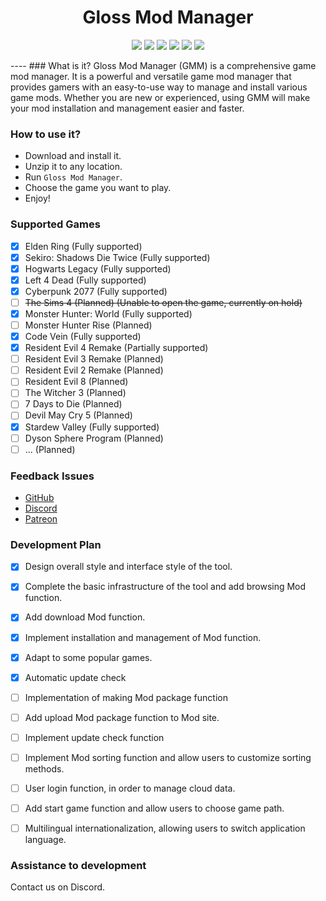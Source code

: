 # <center>Gloss Mod Manager</center>

<center> 

![][license] ![][author] ![][Electron] ![][vue] ![][vuetify] [![][GitHub]](https://github.com/GlossMod/Gloss-Mod-Manager)
</center> 
---- 
### What is it?
Gloss Mod Manager (GMM) is a comprehensive game mod manager. It is a powerful and versatile game mod manager that provides gamers with an easy-to-use way to manage and install various game mods. Whether you are new or experienced, using GMM will make your mod installation and management easier and faster.

### How to use it?
- Download and install it.
- Unzip it to any location.
- Run `Gloss Mod Manager`.
- Choose the game you want to play.
- Enjoy!

### Supported Games
- [x] Elden Ring (Fully supported)
- [x] Sekiro: Shadows Die Twice (Fully supported)
- [x] Hogwarts Legacy (Fully supported)
- [x] Left 4 Dead (Fully supported)
- [x] Cyberpunk 2077 (Fully supported)
- [ ] ~~The Sims 4 (Planned) (Unable to open the game, currently on hold)~~
- [x] Monster Hunter: World (Fully supported)
- [ ] Monster Hunter Rise (Planned)
- [x] Code Vein (Fully supported)
- [x] Resident Evil 4 Remake (Partially supported)
- [ ] Resident Evil 3 Remake (Planned)
- [ ] Resident Evil 2 Remake (Planned)
- [ ] Resident Evil 8 (Planned)
- [ ] The Witcher 3 (Planned)
- [ ] 7 Days to Die (Planned)
- [ ] Devil May Cry 5 (Planned)
- [x] Stardew Valley (Fully supported)
- [ ] Dyson Sphere Program (Planned)
- [ ] ... (Planned)

### Feedback Issues

- [GitHub](https://github.com/GlossMod)
- [Discord](https://discord.gg/TF46tu7Upw)
- [Patreon](https://www.patreon.com/GlossModManager)

### Development Plan
- [x] Design overall style and interface style of the tool.
- [x] Complete the basic infrastructure of the tool and add browsing Mod function.
- [x] Add download Mod function.
- [x] Implement installation and management of Mod function.
- [x] Adapt to some popular games.
- [x] Automatic update check

- [ ] Implementation of making Mod package function
- [ ] Add upload Mod package function to Mod site.
- [ ] Implement update check function
- [ ] Implement Mod sorting function and allow users to customize sorting methods.

- [ ] User login function, in order to manage cloud data.
- [ ] Add start game function and allow users to choose game path.
- [ ] Multilingual internationalization, allowing users to switch application language.


### Assistance to development
Contact us on Discord.


[license]:https://p.aoe.top/shields/github/license/GlossMod/Gloss-Mod-Manager.svg
[author]: https://p.aoe.top/shields/badge/Author-小莫-blue?logo=Cloudera
[Electron]: https://p.aoe.top/shields/badge/Electron-22.0.3-47848F?logo=electron
[vue]: https://p.aoe.top/shields/badge/Vue3-3.2.45-4FC08D?logo=vuedotjs
[vuetify]: https://p.aoe.top/shields/badge/Vuetify-3.1.15-1867C0?logo=vuetify
[pinia]: https://p.aoe.top/shields/badge/pinia-2.0.30-1867C0?logo=vuetify
[typescript]: https://p.aoe.top/shields/badge/TypeScript-5.0.4-3178C6?logo=typescript
[GitHub]: https://p.aoe.top/shields/github/stars/GlossMod/Gloss-Mod-Manager.svg?style=social&label=Stars